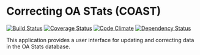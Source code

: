 # Correcting OA STats (COAST) #

[![Build Status](https://travis-ci.org/MITLibraries/coast.svg?branch=master)](https://travis-ci.org/MITLibraries/coast) [![Coverage Status](https://coveralls.io/repos/github/MITLibraries/coast/badge.svg?branch=master)](https://coveralls.io/github/MITLibraries/coast?branch=master) [![Code Climate](https://codeclimate.com/github/MITLibraries/coast/badges/gpa.svg)](https://codeclimate.com/github/MITLibraries/coast) [![Dependency Status](https://gemnasium.com/badges/github.com/MITLibraries/coast.svg)](https://gemnasium.com/github.com/MITLibraries/coast)

This application provides a user interface for updating and correcting data in the OA Stats database.
